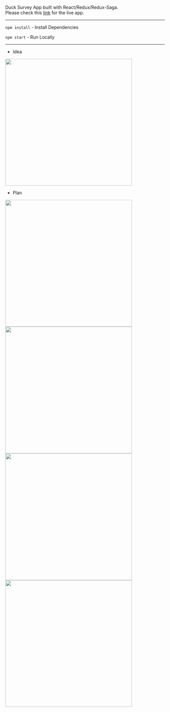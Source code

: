 

Duck Survey App built with React/Redux/Redux-Saga. <br />
Please check this [link](https://duck-survey.herokuapp.com/) for the live app.

---
`npm install` - Install Dependencies

`npm start` - Run Locally

---
- Idea
<img src="https://user-images.githubusercontent.com/20132973/81491130-65bec580-9258-11ea-8ddc-839e889e43d2.JPG" width=400 />

- Plan
<img src="https://user-images.githubusercontent.com/20132973/81491131-65bec580-9258-11ea-9f32-647a2ea05eec.JPG" width=400 />
<img src="https://user-images.githubusercontent.com/20132973/81491132-66575c00-9258-11ea-86d2-589a62488ba3.JPG" width=400 />
<img src="https://user-images.githubusercontent.com/20132973/81491133-66eff280-9258-11ea-92bc-8c9d82d98e9e.JPG" width=400 />
<img src="https://user-images.githubusercontent.com/20132973/81491134-66eff280-9258-11ea-8d5c-f65a5830c8b3.JPG" width=400 />


